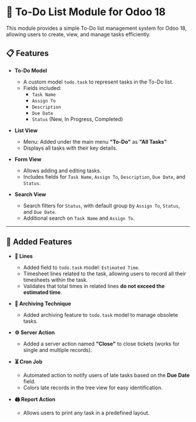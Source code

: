 # 📝 To-Do List Module for Odoo 18

This module provides a simple To-Do list management system for Odoo 18, allowing users to create, view, and manage tasks efficiently.

## 📋 Features

- **To-Do Model**
  - A custom model `todo.task` to represent tasks in the To-Do list.
  - Fields included:
    - `Task Name`
    - `Assign To`
    - `Description`
    - `Due Date`
    - `Status` (New, In Progress, Completed)

- **List View**
  - Menu: Added under the main menu **"To-Do"** as **"All Tasks"**
  - Displays all tasks with their key details.

- **Form View**
  - Allows adding and editing tasks.
  - Includes fields for `Task Name`, `Assign To`, `Description`, `Due Date`, and `Status`.

- **Search View**
  - Search filters for `Status`, with default group by `Assign To`, `Status`, and `Due Date`.
  - Additional search on `Task Name` and `Assign To`.

---

## 🚀 Added Features

- **📌 Lines**
  - Added field to `todo.task` model: `Estimated Time`.
  - Timesheet lines related to the task, allowing users to record all their timesheets within the task.
  - Validates that total times in related lines **do not exceed the estimated time**.

- **📁 Archiving Technique**
  - Added archiving feature to `todo.task` model to manage obsolete tasks.

- **⚙️ Server Action**
  - Added a server action named **"Close"** to close tickets (works for single and multiple records).

- **⏳ Cron Job**
  - Automated action to notify users of late tasks based on the **Due Date** field.
  - Colors late records in the tree view for easy identification.

- **🖨️ Report Action**
  - Allows users to print any task in a predefined layout.

